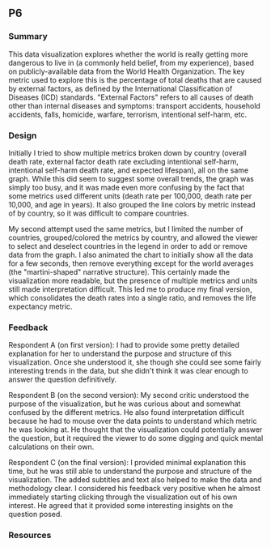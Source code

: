 ## P6
### Summary
This data visualization explores whether the world is really getting more dangerous to live in (a commonly held belief, from my experience), based on publicly-available data from the World Health Organization.  The key metric used to explore this is the percentage of total deaths that are caused by external factors, as defined by the International Classification of Diseases (ICD) standards.  "External Factors" refers to all causes of death other than internal diseases and symptoms:  transport accidents, household accidents, falls, homicide, warfare, terrorism, intentional self-harm, etc.

### Design
Initially I tried to show multiple metrics broken down by country (overall death rate, external factor death rate excluding intentional self-harm, intentional self-harm death rate, and expected lifespan), all on the same graph.  While this did seem to suggest some overall trends, the graph was simply too busy, and it was made even more confusing by the fact that some metrics used different units (death rate per 100,000, death rate per 10,000, and age in years).  It also grouped the line colors by metric instead of by country, so it was difficult to compare countries.

My second attempt used the same metrics, but I limited the number of countries, grouped/colored the metrics by country, and allowed the viewer to select and deselect countries in the legend in order to add or remove data from the graph.  I also animated the chart to initially show all the data for a few seconds, then remove everything except for the world averages (the "martini-shaped" narrative structure).  This certainly made the visualization more readable, but the presence of multiple metrics and units still made interpretation difficult.  This led me to produce my final version, which consolidates the death rates into a single ratio, and removes the life expectancy metric.

### Feedback
Respondent A (on first version):  I had to provide some pretty detailed explanation for her to understand the purpose and structure of this visualization.  Once she understood it, she though she could see some fairly interesting trends in the data, but she didn't think it was clear enough to answer the question definitively.

Respondent B (on the second version):  My second critic understood the purpose of the visualization, but he was curious about and somewhat confused by the different metrics.  He also found interpretation difficult because he had to mouse over the data points to understand which metric he was looking at.  He thought that the visualization could potentially answer the question, but it required the viewer to do some digging and quick mental calculations on their own.

Respondent C (on the final version):  I provided minimal explanation this time, but he was still able to understand the purpose and structure of the visualization.  The added subtitles and text also helped to make the data and methodology clear.  I considered his feedback very positive when he almost immediately starting clicking through the visualization out of his own interest.  He agreed that it provided some interesting insights on the question posed.

### Resources
